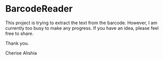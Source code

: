 # BarcodeReader
This project is trying to extract the text from the barcode.
However, I am currently too busy to make any progress. If you have an idea, please feel free to share.

Thank you.


Cherise Alishia
